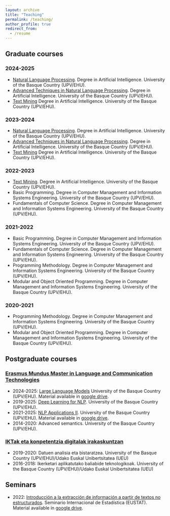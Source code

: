 ```yaml
---
layout: archive
title: "Teaching"
permalink: /teaching/
author_profile: true
redirect_from:
  - /resume
---
```



## Graduate courses
### 2024-2025
- [Natural Language Processing](https://www.ehu.eus/en/web/graduak/bachelors-degree-artificial-intelligence/credits-and-subjects?p_redirect=consultaAsignatura&p_cod_proceso=egr&p_anyo_acad=20230&p_ciclo=X&p_curso=3&p_cod_asignatura=26227). Degree in Artificial Intelligence. University of the Basque Country (UPV/EHU).
- [Advanced Techniques in Natural Language Processing](https://www.ehu.eus/en/web/graduak/bachelors-degree-artificial-intelligence/credits-and-subjects?p_redirect=consultaAsignatura&p_cod_proceso=egr&p_anyo_acad=20230&p_ciclo=X&p_curso=4&p_cod_asignatura=28285). Degree in Artificial Intelligence. University of the Basque Country (UPV/EHU).  
- [Text Mining](https://www.ehu.eus/en/web/graduak/bachelors-degree-artificial-intelligence/credits-and-subjects?p_redirect=consultaAsignatura&p_cod_proceso=egr&p_anyo_acad=20230&p_ciclo=X&p_curso=3&p_cod_asignatura=28275) Degree in Artificial Intelligence. University of the Basque Country (UPV/EHU).

### 2023-2024
- [Natural Language Processing](https://www.ehu.eus/en/web/graduak/bachelors-degree-artificial-intelligence/credits-and-subjects?p_redirect=consultaAsignatura&p_cod_proceso=egr&p_anyo_acad=20230&p_ciclo=X&p_curso=3&p_cod_asignatura=26227). Degree in Artificial Intelligence. University of the Basque Country (UPV/EHU).
- [Advanced Techniques in Natural Language Processing](https://www.ehu.eus/en/web/graduak/bachelors-degree-artificial-intelligence/credits-and-subjects?p_redirect=consultaAsignatura&p_cod_proceso=egr&p_anyo_acad=20230&p_ciclo=X&p_curso=4&p_cod_asignatura=28285). Degree in Artificial Intelligence. University of the Basque Country (UPV/EHU).  
- [Text Mining](https://www.ehu.eus/en/web/graduak/bachelors-degree-artificial-intelligence/credits-and-subjects?p_redirect=consultaAsignatura&p_cod_proceso=egr&p_anyo_acad=20230&p_ciclo=X&p_curso=3&p_cod_asignatura=28275) Degree in Artificial Intelligence. University of the Basque Country (UPV/EHU).
  
### 2022-2023
- [Text Mining](https://www.ehu.eus/en/web/graduak/bachelors-degree-artificial-intelligence/credits-and-subjects?p_redirect=consultaAsignatura&p_cod_proceso=egr&p_anyo_acad=20230&p_ciclo=X&p_curso=3&p_cod_asignatura=28275). Degree in Artificial Intelligence. University of the Basque Country (UPV/EHU). 
- Basic Programming. Degree in Computer Management and Information Systems Engineering. University of the Basque Country (UPV/EHU).
- Fundamentals of Computer Science. Degree in Computer Management and Information Systems Engineering. University of the Basque Country (UPV/EHU).

### 2021-2022
- Basic Programming. Degree in Computer Management and Information Systems Engineering. University of the Basque Country (UPV/EHU).
- Fundamentals of Computer Science. Degree in Computer Management and Information Systems Engineering. University of the Basque Country (UPV/EHU).
- Programming Methodology. Degree in Computer Management and Information Systems Engineering. University of the Basque Country (UPV/EHU).
- Modular and Object Oriented Programming. Degree in Computer Management and Information Systems Engineering. University of the Basque Country (UPV/EHU).

### 2020-2021
- Programming Methodology. Degree in Computer Management and Information Systems Engineering. University of the Basque Country (UPV/EHU).
- Modular and Object Oriented Programming. Degree in Computer Management and Information Systems Engineering. University of the Basque Country (UPV/EHU).


## Postgraduate courses
### [Erasmus Mundus Master in Language and Communication Technologies](http://ixa2.si.ehu.eus/erasmusmundus/program/index.php)
- 2024-2025: [Large Language Models](https://www.hitz.eus/llms/) University of the Basque Country (UPV/EHU). Material available in [google drive](https://drive.google.com/drive/folders/11c5t33AjzoIG8inagcHNo2djUJAbLMp9?usp=sharing).
- 2019-2025: [Deep Learning for NLP](https://ixa2.si.ehu.eus/deep_learning_seminar/). University of the Basque Country (UPV/EHU).
- 2021-2025: [NLP Applications II](http://ixa2.si.ehu.eus/erasmusmundus/program/nlp_applications_ii.php). University of the Basque Country (UPV/EHU). Material available in [google drive](http://ixa2.si.ehu.eus/~jibloleo/nlpapp2).
- 2014-2020: Advanced semantics. University of the Basque Country (UPV/EHU).

### [IKTak eta konpetentzia digitalak irakaskuntzan](https://www.ehu.eus/eu/web/graduondokoak/ikt-konpetentzia-digitalak-hezkuntzan-unibertsitate-espezializazioa)

- 2019-2020: Datuen analisia eta bistaratzea. University of the Basque Country (UPV/EHU)/Udako Euskal Unibertsitatea (UEU)
- 2016-2018: Ikerketari aplikatutako baliabide teknologikoak. University of the Basque Country (UPV/EHU)/Udako Euskal Unibertsitatea (UEU)

## Seminars
- 2022: [Introducción a la extracción de información a partir de textos no estructurados](https://en.eustat.eus/mintegia/seminario/2022/text_mining_i.html). Seminario Internacional de Estadística (EUSTAT). Material available in [google drive](http://ixa2.si.ehu.eus/~jibloleo/tmeustat).


